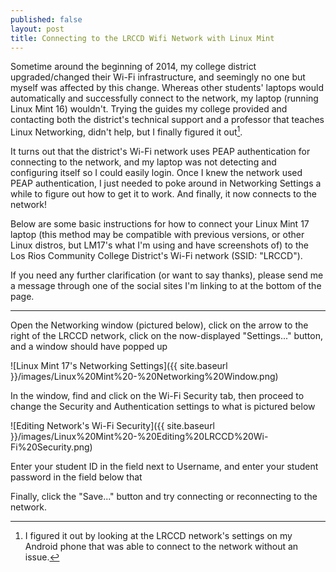 ```yaml
---
published: false
layout: post
title: Connecting to the LRCCD Wifi Network with Linux Mint
---
```


Sometime around the beginning of 2014, my college district upgraded/changed their Wi-Fi infrastructure, and seemingly no one but myself was affected by this change. Whereas other students' laptops would automatically and successfully connect to the network, my laptop (running Linux Mint 16) wouldn't. Trying the guides my college provided and contacting both the district's technical support and a professor that teaches Linux Networking, didn't help, but I finally figured it out[^1].

It turns out that the district's Wi-Fi network uses PEAP authentication for connecting to the network, and my laptop was not detecting and configuring itself so I could easily login. Once I knew the network used PEAP authentication, I just needed to poke around in Networking Settings a while to figure out how to get it to work. And finally, it now connects to the network!

Below are some basic instructions for how to connect your Linux Mint 17 laptop (this method may be compatible with previous versions, or other Linux distros, but LM17's what I'm using and have screenshots of) to the Los Rios Community College District's Wi-Fi network (SSID: "LRCCD").

If you need any further clarification (or want to say thanks), please send me a message through one of the social sites I'm linking to at the bottom of the page.

---

Open the Networking window (pictured below), click on the arrow to the right of the LRCCD network, click on the now-displayed "Settings..." button, and a window should have popped up

![Linux Mint 17's Networking Settings]({{ site.baseurl }}/images/Linux%20Mint%20-%20Networking%20Window.png)

In the window, find and click on the Wi-Fi Security tab, then proceed to change the Security and Authentication settings to what is pictured below

![Editing Network's Wi-Fi Security]({{ site.baseurl }}/images/Linux%20Mint%20-%20Editing%20LRCCD%20Wi-Fi%20Security.png)

Enter your student ID in the field next to Username, and enter your student password in the field below that

Finally, click the "Save..." button and try connecting or reconnecting to the network.

[^1]: I figured it out by looking at the LRCCD network's settings on my Android phone that was able to connect to the network without an issue.
